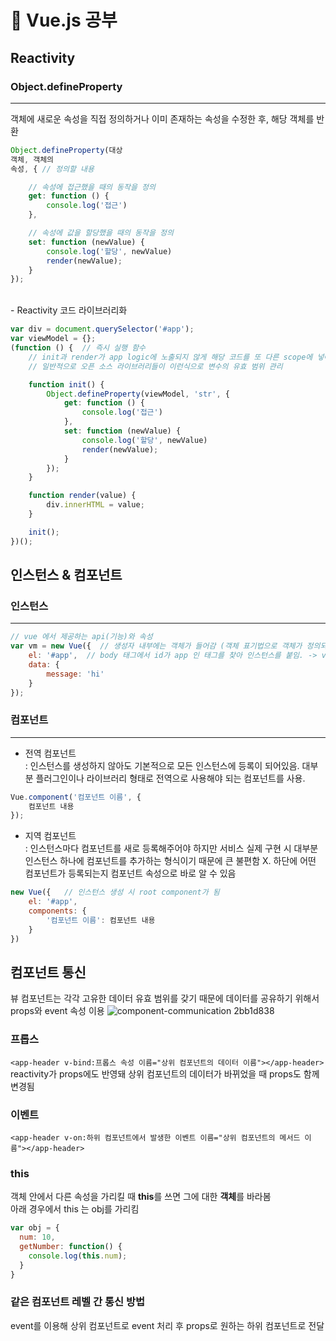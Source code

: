 # 🐯 Vue.js 공부

## Reactivity
### Object.defineProperty
***
객체에 새로운 속성을 직접 정의하거나 이미 존재하는 속성을 수정한 후, 해당 객체를 반환
```javascript
Object.defineProperty(대상
객체, 객체의
속성, { // 정의할 내용

    // 속성에 접근했을 때의 동작을 정의
    get: function () {
        console.log('접근')
    },

    // 속성에 값을 할당했을 때의 동작을 정의
    set: function (newValue) {
        console.log('할당', newValue)
        render(newValue);
    }
});
```
<br>
- Reactivity 코드 라이브러리화

```javascript
var div = document.querySelector('#app');
var viewModel = {};
(function () {  // 즉시 실행 함수
    // init과 render가 app logic에 노출되지 않게 해당 코드를 또 다른 scope에 넣어줌
    // 일반적으로 오픈 소스 라이브러리들이 이런식으로 변수의 유효 범위 관리

    function init() {
        Object.defineProperty(viewModel, 'str', {
            get: function () {
                console.log('접근')
            },
            set: function (newValue) {
                console.log('할당', newValue)
                render(newValue);
            }
        });
    }

    function render(value) {
        div.innerHTML = value;
    }

    init();
})();
```

## 인스턴스 & 컴포넌트

### 인스턴스
***
```javascript
// vue 에서 제공하는 api(기능)와 속성
var vm = new Vue({  // 생성자 내부에는 객체가 들어감 (객체 표기법으로 객체가 정의되어 있음)
    el: '#app',  // body 태그에서 id가 app 인 태그를 찾아 인스턴스를 붙임. -> vue의 기능과 속성이 유효해짐
    data: {
        message: 'hi'
    }
});
```

### 컴포넌트
***
- 전역 컴포넌트   
  : 인스턴스를 생성하지 않아도 기본적으로 모든 인스턴스에 등록이 되어있음. 대부분 플러그인이나 라이브러리 형태로 전역으로 사용해야 되는 컴포넌트를 사용.

```javascript
Vue.component('컴포넌트 이름', {
    컴포넌트 내용
});
```   

- 지역 컴포넌트   
  : 인스턴스마다 컴포넌트를 새로 등록해주어야 하지만 서비스 실제 구현 시 대부분 인스턴스 하나에 컴포넌트를 추가하는 형식이기 때문에 큰 불편함 X. 하단에 어떤 컴포넌트가
  등록되는지 컴포넌트 속성으로 바로 알 수 있음

```javascript
new Vue({   // 인스턴스 생성 시 root component가 됨
    el: '#app',
    components: {
        '컴포넌트 이름': 컴포넌트 내용
    }
})
```

## 컴포넌트 통신
뷰 컴포넌트는 각각 고유한 데이터 유효 범위를 갖기 때문에 데이터를 공유하기 위해서 props와 event 속성 이용
![component-communication 2bb1d838](https://user-images.githubusercontent.com/60397314/170423015-301ed5eb-733d-45f8-98cb-5ca3aba20d59.png)

### 프롭스
`<app-header v-bind:프롭스 속성 이름="상위 컴포넌트의 데이터 이름"></app-header>`
reactivity가 props에도 반영돼 상위 컴포넌트의 데이터가 바뀌었을 때 props도 함께 변경됨

### 이벤트
`<app-header v-on:하위 컴포넌트에서 발생한 이벤트 이름="상위 컴포넌트의 메서드 이름"></app-header>`

### this
객체 안에서 다른 속성을 가리킬 때 **this**를 쓰면 그에 대한 **객체**를 바라봄  
아래 경우에서 this 는 obj를 가리킴
```javascript
var obj = {
  num: 10,
  getNumber: function() {
    console.log(this.num);
  }
}
```
### 같은 컴포넌트 레벨 간 통신 방법
event를 이용해 상위 컴포넌트로 event 처리 후 props로 원하는 하위 컴포넌트로 전달
